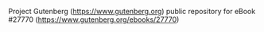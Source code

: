 Project Gutenberg (https://www.gutenberg.org) public repository for eBook #27770 (https://www.gutenberg.org/ebooks/27770)
